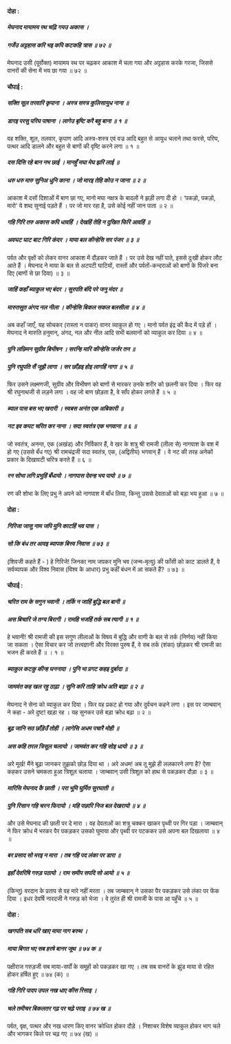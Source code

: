 #### दोहा :

##### मेघनाद मायामय रथ चढ़ि गयउ अकास ।
##### गर्जेउ अट्टहास करि भइ कपि कटकहि त्रास ॥ ७२ ॥

मेघनाद उसी (पूर्वोक्त) मायामय रथ पर चढ़कर आकाश में चला गया और अट्टहास करके गरजा, जिससे वानरों की सेना में भय छा गया ॥ ७२ ॥

#### चौपाई :

##### सक्ति सूल तरवारि कृपाना । अस्त्र सस्त्र कुलिसायुध नाना ॥
##### डारइ परसु परिघ पाषाना । लागेउ बृष्टि करै बहु बाना ॥ १ ॥

वह शक्ति, शूल, तलवार, कृपाण आदि अस्त्र-शस्त्र एवं वज्र आदि बहुत से आयुध चलाने तथा फरसे, परिघ, पत्थर आदि डालने और बहुत से बाणों की वृष्टि करने लगा ॥ १ ॥

##### दस दिसि रहे बान नभ छाई । मानहुँ मघा मेघ झरि लाई ॥
##### धरु धरु मारु सुनिअ धुनि काना । जो मारइ तेहि कोउ न जाना ॥ २ ॥

आकाश में दसों दिशाओं में बाण छा गए, मानो मघा नक्षत्र के बादलों ने झड़ी लगा दी हो । ‘पकड़ो, पकड़ो, मारो’ ये शब्द सुनाई पड़ते हैं । पर जो मार रहा है, उसे कोई नहीं जान पाता ॥ २ ॥

##### गहि गिरि तरु अकास कपि धावहिं । देखहिं तेहि न दुखित फिरि आवहिं ॥
##### अवघट घाट बाट गिरि कंदर । माया बल कीन्हेसि सर पंजर ॥ ३ ॥

पर्वत और वृक्षों को लेकर वानर आकाश में दौड़कर जाते हैं । पर उसे देख नहीं पाते, इससे दुःखी होकर लौट आते हैं । मेघनाद ने माया के बल से अटपटी घाटियों, रास्तों और पर्वतों-कन्दराओं को बाणों के पिंजरे बना दिए (बाणों से छा दिया) ॥ ३ ॥

##### जाहिं कहाँ ब्याकुल भए बंदर । सुरपति बंदि परे जनु मंदर ॥
##### मारुतसुत अंगद नल नीला । कीन्हेसि बिकल सकल बलसीला ॥ ४ ॥

अब कहाँ जाएँ, यह सोचकर (रास्ता न पाकर) वानर व्याकुल हो गए । मानो पर्वत इंद्र की कैद में पड़े हों । मेघनाद ने मारुति हनुमान्, अंगद, नल और नील आदि सभी बलवानों को व्याकुल कर दिया ॥ ४ ॥

##### पुनि लछिमन सुग्रीव बिभीषन । सरन्हि मारि कीन्हेसि जर्जर तन ॥
##### पुनि रघुपति सैं जूझै लागा । सर छाँड़इ होइ लागहिं नागा ॥ ५ ॥

फिर उसने लक्ष्मणजी, सुग्रीव और विभीषण को बाणों से मारकर उनके शरीर को छलनी कर दिया । फिर वह श्री रघुनाथजी से लड़ने लगा । वह जो बाण छोड़ता है, वे साँप होकर लगते हैं ॥ ५ ॥

##### ब्याल पास बस भए खरारी । स्वबस अनंत एक अबिकारी ॥
##### नट इव कपट चरित कर नाना । सदा स्वतंत्र एक भगवाना ॥ ६ ॥

जो स्वतंत्र, अनन्त, एक (अखंड) और निर्विकार हैं, वे खर के शत्रु श्री रामजी (लीला से) नागपाश के वश में हो गए (उससे बँध गए) श्री रामचंद्रजी सदा स्वतंत्र, एक, (अद्वितीय) भगवान् हैं । वे नट की तरह अनेकों प्रकार के दिखावटी चरित्र करते हैं ॥ ६ ॥

##### रन सोभा लगि प्रभुहिं बँधायो । नागपास देवन्ह भय पायो ॥ ७ ॥

रण की शोभा के लिए प्रभु ने अपने को नागपाश में बाँध लिया, किन्तु उससे देवताओं को बड़ा भय हुआ ॥ ७ ॥

#### दोहा :

##### गिरिजा जासु नाम जपि मुनि काटहिं भव पास ।
##### सो कि बंध तर आवइ ब्यापक बिस्व निवास ॥ ७३ ॥

(शिवजी कहते हैं - ) हे गिरिजे! जिनका नाम जपकर मुनि भव (जन्म-मृत्यु) की फाँसी को काट डालते हैं, वे सर्वव्यापक और विश्व निवास (विश्व के आधार) प्रभु कहीं बंधन में आ सकते हैं? ॥ ७३ ॥

#### चौपाई :

##### चरित राम के सगुन भवानी । तर्कि न जाहिं बुद्धि बल बानी ॥
##### अस बिचारि जे तग्य बिरागी । रामहि भजहिं तर्क सब त्यागी ॥ १ ॥

हे भवानी! श्री रामजी की इस सगुण लीलाओं के विषय में बुद्धि और वाणी के बल से तर्क (निर्णय) नहीं किया जा सकता । ऐसा विचार कर जो तत्त्वज्ञानी और विरक्त पुरुष हैं, वे सब तर्क (शंका) छोड़कर श्री रामजी का भजन ही करते हैं ॥ । १ ॥

##### ब्याकुल कटकु कीन्ह घननादा । पुनि भा प्रगट कहइ दुर्बादा ॥
##### जामवंत कह खल रहु ठाढ़ा । सुनि करि ताहि क्रोध अति बाढ़ा ॥ २ ॥

मेघनाद ने सेना को व्याकुल कर दिया । फिर वह प्रकट हो गया और दुर्वचन कहने लगा । इस पर जाम्बवान् ने कहा - अरे दुष्ट! खड़ा रह । यह सुनकर उसे बड़ा क्रोध बढ़ा ॥ २ ॥

##### बूढ़ जानि सठ छाँड़ेउँ तोही । लागेसि अधम पचारै मोही ॥
##### अस कहि तरल त्रिसूल चलायो । जामवंत कर गहि सोइ धायो ॥ ३ ॥

अरे मूर्ख! मैंने बूढ़ा जानकर तुझको छोड़ दिया था । अरे अधम! अब तू मुझे ही ललकारने लगा है? ऐसा कहकर उसने चमकता हुआ त्रिशूल चलाया । जाम्बवान् उसी त्रिशूल को हाथ से पकड़कर दौड़ा ॥ ३ ॥

##### मारिसि मेघनाद कै छाती । परा भूमि घुर्मित सुरघाती ॥
##### पुनि रिसान गहि चरन फिरायो । महि पछारि निज बल देखरायो ॥ ४ ॥

और उसे मेघनाद की छाती पर दे मारा । वह देवताओं का शत्रु चक्कर खाकर पृथ्वी पर गिर पड़ा । जाम्बवान् ने फिर क्रोध में भरकर पैर पकड़कर उसको घुमाया और पृथ्वी पर पटककर उसे अपना बल दिखलाया ॥ ४ ॥

##### बर प्रसाद सो मरइ न मारा । तब गहि पद लंका पर डारा ॥
##### इहाँ देवरिषि गरुड़ पठायो । राम समीप सपदि सो आयो ॥ ५ ॥

(किन्तु) वरदान के प्रताप से वह मारे नहीं मरता । तब जाम्बवान् ने उसका पैर पकड़कर उसे लंका पर फेंक दिया । इधर देवर्षि नारदजी ने गरुड़ को भेजा । वे तुरंत ही श्री रामजी के पास आ पहुँचे ॥ ५ ॥

#### दोहा :

##### खगपति सब धरि खाए माया नाग बरुथ ।
##### माया बिगत भए सब हरषे बानर जूथ ॥ ७४ क ॥

पक्षीराज गरुड़जी सब माया-सर्पों के समूहों को पकड़कर खा गए । तब सब वानरों के झुंड माया से रहित होकर हर्षित हुए ॥ ७४ (क) ॥

##### गहि गिरि पादप उपल नख धाए कीस रिसाइ ।
##### चले तमीचर बिकलतर गढ़ पर चढ़े पराइ ॥ ७४ ख ॥

पर्वत, वृक्ष, पत्थर और नख धारण किए वानर क्रोधित होकर दौड़े । निशाचर विशेष व्याकुल होकर भाग चले और भागकर किले पर चढ़ गए ॥ ७४ (ख) ॥
